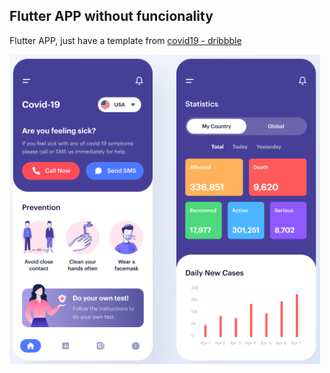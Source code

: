## Flutter APP without funcionality

Flutter APP, just have a template from [covid19 - dribbble](https://dribbble.com/shots/11015463-Covid-19-App-Free/attachments/2609400?mode=media)

![img](./template.png)
